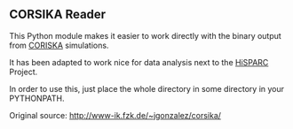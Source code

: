 CORSIKA Reader
--------------

This Python module makes it easier to work directly with the binary output from
[CORISKA](http://www-ik.fzk.de/~corsika/) simulations.

It has been adapted to work nice for data analysis next to the
[HiSPARC](http://www.hisparc.nl/) Project.

In order to use this, just place the whole directory in some directory
in your PYTHONPATH.

Original source: http://www-ik.fzk.de/~jgonzalez/corsika/

